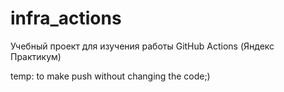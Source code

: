 # infra_actions
Учебный проект для изучения работы GitHub Actions (Яндекс Практикум)

temp: to make push without changing the code;)